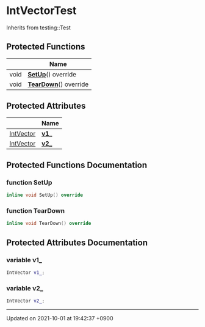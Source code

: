 

# IntVectorTest





Inherits from testing::Test

## Protected Functions

|                | Name           |
| -------------- | -------------- |
| void | **[SetUp](/Classes/IntVectorTest#function-setup)**() override |
| void | **[TearDown](/Classes/IntVectorTest#function-teardown)**() override |

## Protected Attributes

|                | Name           |
| -------------- | -------------- |
| <a href="/Classes/IntVector">IntVector</a> | **[v1_](/Classes/IntVectorTest#variable-v1_)**  |
| <a href="/Classes/IntVector">IntVector</a> | **[v2_](/Classes/IntVectorTest#variable-v2_)**  |

## Protected Functions Documentation

### function SetUp

```cpp
inline void SetUp() override
```


### function TearDown

```cpp
inline void TearDown() override
```


## Protected Attributes Documentation

### variable v1_

```cpp
IntVector v1_;
```


### variable v2_

```cpp
IntVector v2_;
```


-------------------------------

Updated on 2021-10-01 at 19:42:37 +0900